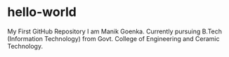 # hello-world
My First GitHub Repository
I am Manik Goenka. Currently pursuing B.Tech (Information Technology) from Govt. College of Engineering and Ceramic Technology. 

